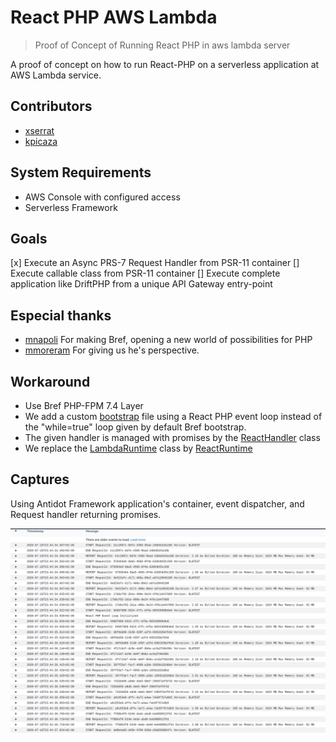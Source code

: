# React PHP AWS Lambda

> Proof of Concept of Running React PHP in aws lambda server

A proof of concept on how to run React-PHP on a serverless application at AWS Lambda service.
## Contributors

* [xserrat](https://github.com/xserrat)
* [kpicaza](https://github.com/kpicaza)

## System Requirements

* AWS Console with configured access
* Serverless Framework

## Goals

[x] Execute an Async PRS-7 Request Handler from PSR-11 container
[] Execute callable class from PSR-11 container
[] Execute complete application like DriftPHP from a unique API Gateway entry-point

## Especial thanks

* [mnapoli](https://github.com/mnapoli) For making Bref, opening a new world of possibilities for PHP
* [mmoreram](https://github.com/mmoreram) For giving us he's perspective.


## Workaround

* Use Bref PHP-FPM 7.4 Layer
* We add a custom [bootstrap](https://github.com/kpicaza/react-php-lambda/blob/master/bootstrap) file using a React PHP event loop instead of the "while=true" loop given by default Bref bootstrap.
* The given handler is managed with promises by the [ReactHandler](https://github.com/kpicaza/react-php-lambda/blob/master/src/ReactHandler.php) class 
* We replace the [LambdaRuntime](https://github.com/brefphp/bref/blob/master/src/Runtime/LambdaRuntime.php) class by [ReactRuntime](https://github.com/kpicaza/react-php-lambda/blob/master/src/ReactRuntime.php) 

## Captures

Using Antidot Framework application's container, event dispatcher, and Request handler returning promises.
 
![Logs](images/first-functional-log.png) 
